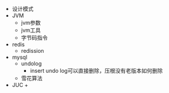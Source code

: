 + 设计模式
+ JVM
  + jvm参数
  + jvm工具
  + 字节码指令
+ redis
  + redission
+ mysql
  + undolog
    + insert undo log可以直接删除，压根没有老版本如何删除
  + 雪花算法
+ JUC
  + 